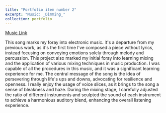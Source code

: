 ```yaml
---
title: "Portfolio item number 2"
excerpt: "Music: _Dimming_"
collection: portfolio
---
```


[Music Link]()

This song marks my foray into electronic music. It's a departure from my previous work, as it's the first time I've composed a piece without lyrics, instead focusing on conveying emotions solely through melody and percussion. This project also marked my initial foray into learning mixing and the application of various mixing techniques in music production. I was capable of all the procedures in this music, and it was a significant learning experience for me. The central message of the song is the idea of persevering through life's ups and downs, advocating for resilience and openness. I really enjoy the usage of voice slices, as it brings to the song a sense of bleakness and haze. During the mixing stage, I carefully adjusted the ratio of different instruments and sculpted the sound of each instrument to achieve a harmonious auditory blend, enhancing the overall listening experience.
